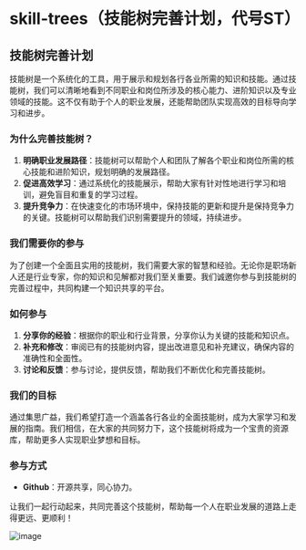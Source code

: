 # skill-trees（技能树完善计划，代号ST）

## 技能树完善计划

技能树是一个系统化的工具，用于展示和规划各行各业所需的知识和技能。通过技能树，我们可以清晰地看到不同职业和岗位所涉及的核心能力、进阶知识以及专业领域的技能。这不仅有助于个人的职业发展，还能帮助团队实现高效的目标导向学习和进步。

### 为什么完善技能树？

1. **明确职业发展路径**：技能树可以帮助个人和团队了解各个职业和岗位所需的核心技能和进阶知识，规划明确的发展路径。
2. **促进高效学习**：通过系统化的技能展示，帮助大家有针对性地进行学习和培训，避免盲目和重复的学习过程。
3. **提升竞争力**：在快速变化的市场环境中，保持技能的更新和提升是保持竞争力的关键。技能树可以帮助我们识别需要提升的领域，持续进步。

### 我们需要你的参与

为了创建一个全面且实用的技能树，我们需要大家的智慧和经验。无论你是职场新人还是行业专家，你的知识和见解都对我们至关重要。我们诚邀你参与到技能树的完善过程中，共同构建一个知识共享的平台。

### 如何参与

1. **分享你的经验**：根据你的职业和行业背景，分享你认为关键的技能和知识点。
2. **补充和修改**：审阅已有的技能树内容，提出改进意见和补充建议，确保内容的准确性和全面性。
3. **讨论和反馈**：参与讨论，提供反馈，帮助我们不断优化和完善技能树。

### 我们的目标

通过集思广益，我们希望打造一个涵盖各行各业的全面技能树，成为大家学习和发展的指南。我们相信，在大家的共同努力下，这个技能树将成为一个宝贵的资源库，帮助更多人实现职业梦想和目标。

### 参与方式

- **Github**：开源共享，同心协力。

让我们一起行动起来，共同完善这个技能树，帮助每一个人在职业发展的道路上走得更远、更顺利！

![image](https://github.com/bobo88/skill-trees/assets/19523480/965c578c-4535-45c6-a3f6-444a9d001dae)
